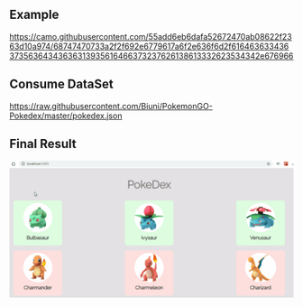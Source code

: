 ## Example
https://camo.githubusercontent.com/55add6eb6dafa52672470ab08622f2363d10a974/68747470733a2f2f692e6779617a6f2e636f6d2f61646363343637356364343636313935616466373237626138613332623534342e676966

## Consume DataSet
https://raw.githubusercontent.com/Biuni/PokemonGO-Pokedex/master/pokedex.json

## Final Result

![](src/assets/pokedexgif.gif)